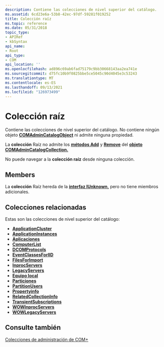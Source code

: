 ```yaml
---
description: Contiene las colecciones de nivel superior del catálogo.
ms.assetid: 6cd23e6a-53b8-42ec-97df-59281f019252
title: Colección raíz
ms.topic: reference
ms.date: 05/31/2018
topic_type:
- APIRef
- kbSyntax
api_name:
- Root
api_type:
- COM
api_location: ''
ms.openlocfilehash: ad896c69ab6fad75179c9bb30668143aa2ea741e
ms.sourcegitcommit: d75fc10b9f0825bbe5ce5045c90d4045e3c53243
ms.translationtype: MT
ms.contentlocale: es-ES
ms.lasthandoff: 09/13/2021
ms.locfileid: "126973499"
---
```

# <a name="root-collection"></a>Colección raíz

Contiene las colecciones de nivel superior del catálogo. No contiene ningún objeto [**COMAdminCatalogObject**](comadmincatalogobject.md) ni admite ninguna propiedad.

La **colección** Raíz no admite los [**métodos Add**](/windows/desktop/api/ComAdmin/nf-comadmin-icatalogcollection-add) y [**Remove**](/windows/desktop/api/ComAdmin/nf-comadmin-icatalogcollection-remove) del [**objeto COMAdminCatalogCollection.**](comadmincatalogcollection.md)

No puede navegar a la **colección raíz** desde ninguna colección.

## <a name="members"></a>Members

La **colección** Raíz hereda de la [**interfaz IUnknown,**](/windows/desktop/api/unknwn/nn-unknwn-iunknown) pero no tiene miembros adicionales.

## <a name="related-collections"></a>Colecciones relacionadas

Estas son las colecciones de nivel superior del catálogo:

-   [**ApplicationCluster**](applicationcluster.md)
-   [**ApplicationInstances**](applicationinstances.md)
-   [**Aplicaciones**](applications.md)
-   [**ComputerList**](computerlist.md)
-   [**DCOMProtocols**](dcomprotocols.md)
-   [**EventClassesForIID**](eventclassesforiid.md)
-   [**FilesForImport**](filesforimport.md)
-   [**InprocServers**](inprocservers.md)
-   [**LegacyServers**](legacyservers.md)
-   [**Equipo local**](localcomputer.md)
-   [**Particiones**](partitions.md)
-   [**PartitionUsers**](partitionusers.md)
-   [**Propertyinfo**](propertyinfo.md)
-   [**RelatedCollectionInfo**](relatedcollectioninfo.md)
-   [**TransientSubscriptions**](transientsubscriptions.md)
-   [**WOWInprocServers**](wowinprocservers.md)
-   [**WOWLegacyServers**](wowlegacyservers.md)

## <a name="see-also"></a>Consulte también

<dl> <dt>

[Colecciones de administración de COM+](com--administration-collections.md)
</dt> </dl>

 

 
